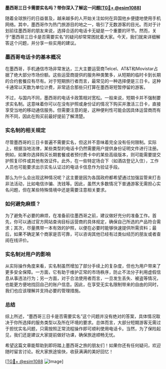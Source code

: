 **墨西哥三日卡需要实名吗？带你深入了解这一问题[[TG💪+ @esim1088](https://t.me/s/esim1088)]**

随着全球旅行的日益普及，越来越多的人开始关注如何在异国他乡便捷地使用手机网络。其中，墨西哥作为热门旅游目的地之一，吸引了无数游客的目光。而对于计划前往墨西哥的朋友来说，选择合适的电话卡无疑是一个重要的环节。然而，关于“墨西哥三日卡是否需要实名”的疑问却常常困扰着大家。今天，我们就来详细解答这个问题，并分享一些实用的建议。

### 墨西哥电话卡的基本概况

在墨西哥，手机通信市场非常发达，三大主要运营商Telcel、AT&T和Movistar占据了绝大部分市场份额。这些运营商提供的服务种类繁多，从短期的临时卡到长期的合约套餐应有尽有。对于短期旅行者而言，最常见的一种选择便是三日卡。这种卡通常以天数为单位计费，非常适合那些只打算在墨西哥短暂停留的游客。

不过，与国内不同，墨西哥的电话卡政策相对宽松。一般来说，短期卡并不强制要求实名制。这意味着你可以在没有护照或身份证的情况下购买并激活三日卡，直接享受当地的移动通信服务。但需要注意的是，这种便利性可能会因具体运营商而有所不同，因此在购买前最好提前了解清楚。

### 实名制的相关规定

尽管墨西哥的三日卡普遍不需要实名，但这并不意味着完全没有任何限制。实际上，根据当地法律，某些类型的电话卡仍然需要用户提供身份证明文件进行注册。例如，如果你选择购买长期套餐或者预付费卡中的某些高级版本，则可能需要提交护照复印件或其他有效证件。此外，在一些特定场合下（如酒店登记入住），工作人员也可能要求出示实名认证过的电话卡信息作为验证手段。

那么为什么会出现这种情况呢？这主要是因为各国政府都希望通过加强监管来打击非法活动，比如电信诈骗、洗钱等。因此，虽然大多数情况下普通游客无需担心实名问题，但在某些特殊情境中还是需要注意相关要求。

### 如何避免麻烦？

为了避免不必要的麻烦，在准备前往墨西哥之前，建议做好充分的准备工作。首先，你可以通过官方网站查询目标运营商的具体规定，确保自己所选的产品符合需求；其次，尽量携带一本有效的护照，以便在必要时能够快速提供所需资料；最后，如果不确定某个商家是否可靠，可以咨询其他已经有过类似经历的朋友或者查阅在线评价。

### 实名制对用户的影响

从实际操作角度来看，实名制虽然增加了部分手续上的复杂度，但也为用户带来了更多安全保障。一方面，它有助于维护正常的市场秩序，防止不法分子利用虚假信息从事违法行为；另一方面，对于合法使用者而言，一旦发生丢失、被盗等情况，也能更方便地找回自己的账户信息。因此，在享受无实名限制带来的自由的同时，我们也应该理解并支持必要的管理措施。

### 总结

综上所述，“墨西哥三日卡是否需要实名”这个问题并没有绝对的答案，具体情况取决于你所选择的服务类型以及所在环境的要求。总体而言，大部分短期游客无需过于担忧实名问题，只需按照正常流程操作即可顺利使用电话卡。当然，为了保险起见，我们还是建议大家提前做好功课，确保旅途顺畅无忧。

希望这篇文章能帮助到即将踏上墨西哥之旅的朋友们！如果你还有任何疑问，欢迎随时留言讨论。祝大家旅途愉快，收获满满的美好回忆！

[[TG💪+ @esim1088](https://t.me/s/esim1088) ![Image](https://i.postimg.cc/4NQfJmqS/Snipaste-2025-05-13-00-14-12.png)]